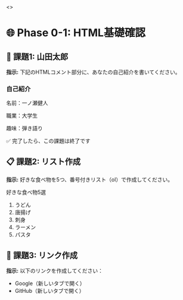 <!DOCTYPE html>
<html lang="ja">
<head>
    <meta charset="UTF-8">
    <meta name="viewport" content="width=device-width, initial-scale=1.0">
    <title>Phase 0-1: HTML基礎確認</title>
</head>
<body>
    <></>
    <h1>🌐 Phase 0-1: HTML基礎確認</h1>
    <div>
        <h2>📝 課題1: 山田太郎</h2>
        <p><strong>指示:</strong> 下記のHTMLコメント部分に、あなたの自己紹介を書いてください。</p>
        <h3>自己紹介</h3>
        <p>名前：一ノ瀬健人</p>
        <p>職業：大学生</p>
        <p>趣味：弾き語り</p>
        <p>✅ 完了したら、この課題は終了です</p>
    </div>
    <div>
        <h2>📋 課題2: リスト作成</h2>
        <p><strong>指示:</strong> 好きな食べ物を5つ、番号付きリスト（ol）で作成してください。</p>
        <p>好きな食べ物5選</p>
        <ol>
            <li>うどん</li>
            <li>唐揚げ</li>
            <li>刺身</li>
            <li>ラーメン</li>
            <li>パスタ</li>
        </ol>
    </div>
    <div>
        <h2>🔗 課題3: リンク作成</h2>
        <p><strong>指示:</strong> 以下のリンクを作成してください：</p>
        <ul>
            <li>Google（新しいタブで開く）</li>
            <li>GitHub（新しいタブで開く）</li>
        </ul>
      <!-- ここにリンクを作成してください -->
    </div>
</body>
</html>
